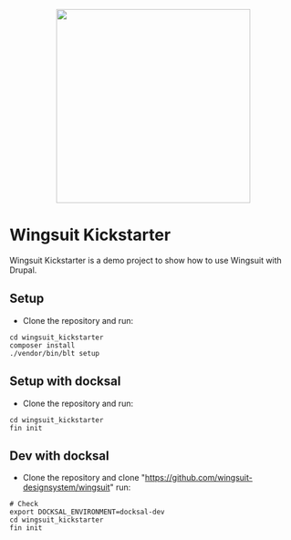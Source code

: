 <p align="center">
<img src="https://github.com/wingsuit-designsystem/wingsuit/raw/master/images/wsuit-logo-stacked.svg" width="340px">
</p>

# Wingsuit Kickstarter
Wingsuit Kickstarter is a demo project to show how to use Wingsuit with Drupal.

## Setup

   * Clone the repository and run:
```
cd wingsuit_kickstarter
composer install
./vendor/bin/blt setup
```

## Setup with docksal

   * Clone the repository and run:
```
cd wingsuit_kickstarter
fin init
```

## Dev with docksal

   * Clone the repository and clone "https://github.com/wingsuit-designsystem/wingsuit" run:
```
# Check
export DOCKSAL_ENVIRONMENT=docksal-dev
cd wingsuit_kickstarter
fin init
```

